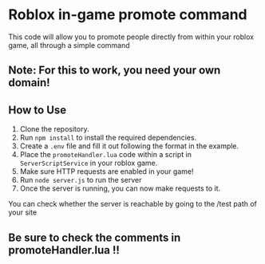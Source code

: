 # Roblox in-game promote command

This code will allow you to promote people directly from within your roblox game, all through a simple command

## Note: For this to work, you need your own domain!


## How to Use

1. Clone the repository.
2. Run `npm install` to install the required dependencies.
3. Create a `.env` file and fill it out following the format in the example.
4. Place the `promoteHandler.lua` code within a script in `ServerScriptService` in your roblox game.
5. Make sure HTTP requests are enabled in your game!
6. Run `node server.js` to run the server
7. Once the server is running, you can now make requests to it.


You can check whether the server is reachable by going to the /test path of your site



## Be sure to check the comments in promoteHandler.lua !!

